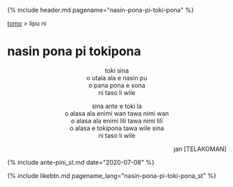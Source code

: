 {% include header.md pagename="nasin-pona-pi-toki-pona" %}

<a name="lawalipu"></a>
[<span class="st">tomo</span>](https://joelthomastr.github.io/tokipona/README_st)&nbsp;> <span class="st">lipu ni</span>

# <span class="st">nasin pona pi tokipona</span>

<p align="center"><span class="st">toki sina</span><br>
<span class="st">o utala ala e nasin pu</span><br>
<span class="st">o pana pona e sona</span><br>
<span class="st">ni taso li wile</span></p>

<p align="center"><span class="st">sina ante e toki la</span><br>
<span class="st">o alasa ala enimi wan tawa nimi wan</span><br>
<span class="st">o alasa ala enimi lili tawa nimi lili</span><br>
<span class="st">o alasa e tokipona tawa wile sina</span><br>
<span class="st">ni taso li wile</span></p>

<p align="right"><span class="st">jan [TELAKOMAN]</span></p>

{% include ante-pini_st.md date="2020-07-08" %}

{% include likebtn.md pagename_lang="nasin-pona-pi-toki-pona_st" %}
